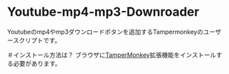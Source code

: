 # Youtube-mp4-mp3-Downroader
Youtubeのmp4やmp3ダウンロードボタンを追加するTampermonkeyのユーザースクリプトです。

＃インストール方法は？
ブラウザに[TamperMonkey](https://www.tampermonkey.net/)拡張機能をインストールする必要があります。
